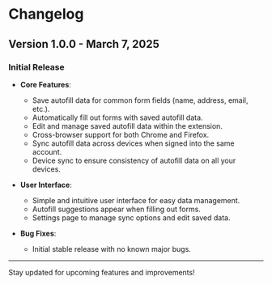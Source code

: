 # Changelog

## Version 1.0.0 - March 7, 2025

### Initial Release

- **Core Features**:
  - Save autofill data for common form fields (name, address, email, etc.).
  - Automatically fill out forms with saved autofill data.
  - Edit and manage saved autofill data within the extension.
  - Cross-browser support for both Chrome and Firefox.
  - Sync autofill data across devices when signed into the same account.
  - Device sync to ensure consistency of autofill data on all your devices.

- **User Interface**:
  - Simple and intuitive user interface for easy data management.
  - Autofill suggestions appear when filling out forms.
  - Settings page to manage sync options and edit saved data.

- **Bug Fixes**:
  - Initial stable release with no known major bugs.

---

Stay updated for upcoming features and improvements!